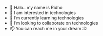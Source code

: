 - 👋 Halo.. my name is Ridho
- 👀 I am interested in technologies
- 🌱 I’m currently learning technologies
- 💞️ I’m looking to collaborate on technologies
- 📫 You can reach me in your dream :D

<!---
ridhoaulia950/ridhoaulia950 is a ✨ special ✨ repository because its `README.md` (this file) appears on your GitHub profile.
You can click the Preview link to take a look at your changes.
--->
